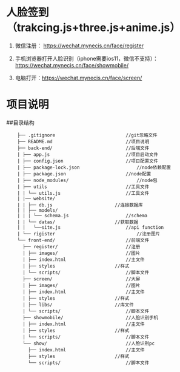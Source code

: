 # 人脸签到（trakcing.js+three.js+anime.js）

1. 微信注册： https://wechat.mynecis.cn/face/register

2. 手机浏览器打开人脸识别（iphone需要ios11，微信不支持）：
https://wechat.mynecis.cn/face/showmobile/

3. 电脑打开：https://wechat.mynecis.cn/face/screen/

# 项目说明

##目录结构

```
	├── .gitignore 							//git忽略文件
	├── README.md 							//项目说明
	├── back-end/ 							//后端文件
	| ├── app.js 							//项目启动文件
	| ├── config.json 						//项目配置文件
	| ├── package-lock.json 					//node依赖配置
	| ├── package.json 						//node配置
	| ├── node_modules/ 						//node包
	| ├── utils 							//工具文件
	| |	└── utils.js						//工具文件
	| |── website/
	| |	├── db.js 						//连接数据库
	| |	├── models/
	| |	| └── schema.js 					//schema
	| |	└── datas/						//获取数据
	| |	  └──site.js 						//api function
	| └── rigister 						    	//注册图片
	└── front-end/							//前端文件
	  ├── register/							//注册
	  |	├── images/ 						//图片
	  |	├── index.html						//主文件
	  |	├── styles 						//样式
	  |	└── scripts/						//脚本文件
	  ├── screen/							//大屏
	  |	├── images/ 						//图片
	  |	├── index.html						//主文件
	  |	├── styles 						//样式
  	  |	├── libs/						//库文件
	  |	└── scripts/						//脚本文件
	  ├── showmobile/						//人脸识别手机
	  |	├── index.html						//主文件
	  |	├── styles 						//样式
	  |	└── scripts/						//脚本文件
  	  └── show/						        //人脸识别pc
	  	├── index.html						//主文件
	  	├── styles 						//样式
	  	└── scripts/						//脚本文件

```

